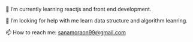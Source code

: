 
  🌱 I’m currently learning reactjs and front end development.

  🤔 I’m looking for help with me learn data structure and algorithm leanring.

  📫 How to reach me: sanamoraon99@gmail.com
